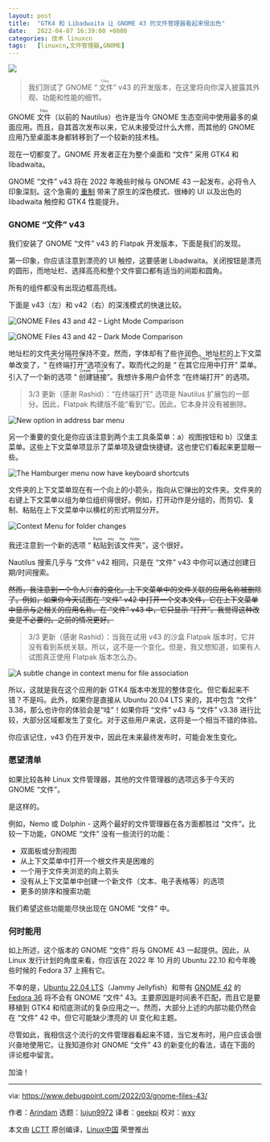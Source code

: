 ```yaml
---
layout: post
title:	"GTK4 和 Libadwaita 让 GNOME 43 的文件管理器看起来很出色"
date:	2022-04-07 16:39:00 +0800 
categories:	技术 linuxcn 
tags:	[linuxcn,文件管理器,GNOME]
---
```



![](/Asserts/Images//attachment/album/202204/07/163919x7t2hbblzmthmjfk.jpg)



> 
> 我们测试了 GNOME “<ruby> 文件 <rt>  Files </rt></ruby>” v43 的开发版本，在这里将向你深入披露其外观、功能和性能的细节。
> 
> 
> 


GNOME <ruby> 文件 <rt>  Files </rt></ruby>（以前的 Nautilus）也许是当今 GNOME 生态空间中使用最多的桌面应用。而且，自其首次发布以来，它从未接受过什么大修，而其他的 GNOME 应用乃至桌面本身都转移到了一个较新的技术栈。


现在一切都变了。GNOME 开发者正在为整个桌面和 “文件” 采用 GTK4 和 libadwaita。


GNOME “文件” v43 将在 2022 年晚些时候与 GNOME 43 一起发布，必将令人印象深刻。这个急需的 [重制](https://gitlab.gnome.org/GNOME/nautilus) 带来了原生的深色模式、很棒的 UI 以及出色的 libadwaita 触控和 GTK4 性能提升。


### GNOME “文件” v43


我们安装了 GNOME “文件” v43 的 Flatpak 开发版本，下面是我们的发现。


第一印象，你应该注意到漂亮的 UI 触控，这要感谢 Libadwaita。关闭按钮是漂亮的圆形，而地址栏、选择高亮和整个文件窗口都有适当的间距和圆角。


所有的组件都没有出现边框高亮线。


下面是 v43（左）和 v42（右）的深浅模式的快速比较。


![GNOME Files 43 and 42 – Light Mode Comparison](/Asserts/Images//attachment/album/202204/07/163939hn1u8fjxomp9dgcg.jpg)


![GNOME Files 43 and 42 – Dark Mode Comparison](/Asserts/Images//attachment/album/202204/07/163939npqa5xdrypd8nq85.jpg)


地址栏的文件夹分隔符保持不变。然而，字体却有了些许润色。地址栏的上下文菜单改变了，“<ruby> 在终端打开 <rt>  Open in Terminal </rt></ruby>”选项没有了。取而代之的是 “<ruby> 在其它应用中打开 <rt>  Open in Other application </rt></ruby>” 菜单。引入了一个新的选项 “<ruby> 创建链接 <rt>  Create Link </rt></ruby>”。我想许多用户会怀念 “在终端打开” 的选项。



> 
> 3/3 更新（感谢 Rashid）：“在终端打开” 选项是 Nautilus 扩展包的一部分。因此，Flatpak 构建版不能“看到”它。因此，它本身并没有被删除。
> 
> 
> 


![New option in address bar menu](/Asserts/Images//attachment/album/202204/07/163939ybkcuzacbscufgwb.jpg)


另一个重要的变化是你应该注意到两个主工具条菜单：a）视图按钮和 b）汉堡主菜单。这些上下文菜单项显示了菜单项及键盘快捷键。这也使它们看起来更显眼一些。


![The Hamburger menu now have keyboard shortcuts](/Asserts/Images//attachment/album/202204/07/163939qrskcnnqfg71rnio.jpg)


文件夹的上下文菜单现在有一个向上的小箭头，指向从它弹出的文件夹。文件夹的右键上下文菜单以组为单位组织得很好。例如，打开动作是分组的，而剪切、复制、粘贴在上下文菜单中以横杠的形式明显分开。


![Context Menu for folder changes](/Asserts/Images//attachment/album/202204/07/163939coplpegg3olw225b.jpg)


我还注意到一个新的选项 “<ruby> 粘贴到该文件夹 <rt>  Paste into the folder </rt></ruby>”，这个很好。


Nautilus 搜索几乎与 “文件” v42 相同，只是在 “文件” v43 中你可以通过创建日期/时间搜索。


~~然而，我注意到一个令人兴奋的变化。上下文菜单中的文件关联的应用名称被删除了。例如，如果你今天试图在 “文件” v42 中打开一个文本文件，它在上下文菜单中显示与之相关的应用名称。在 “文件” v43 中，它只显示 “打开”。我觉得这种改变是不必要的。之前的情况更好。~~



> 
> 3/3 更新（感谢 Rashid）：当我在试用 v43 的沙盒 Flatpak 版本时，它并没有看到系统关联。所以，这不是一个变化。但是，我又想知道，如果有人试图真正使用 Flatpak 版本怎么办。
> 
> 
> 


![A subtle change in context menu for file association](/Asserts/Images//attachment/album/202204/07/163940la6o4i2vrmckux4a.jpg)


所以，这就是我在这个应用的新 GTK4 版本中发现的整体变化。但它看起来不错？不是吗。此外，如果你是直接从 Ubuntu 20.04 LTS 来的，其中包含 “文件” 3.38，那么也许你的体验会是“哇”！如果你将 “文件” v43 与 “文件” v3.38 进行比较，大部分区域都发生了变化。对于这些用户来说，这将是一个相当不错的体验。


你应该记住，v43 仍在开发中，因此在未来最终发布时，可能会发生变化。


### 愿望清单


如果比较各种 Linux 文件管理器，其他的文件管理器的选项远多于今天的 GNOME “文件”。


是这样的。


例如，Nemo 或 Dolphin - 这两个最好的文件管理器在各方面都胜过 “文件”。比较一下功能，GNOME “文件” 没有一些流行的功能：


* 双面板或分割视图
* 从上下文菜单中打开一个根文件夹是困难的
* 一个用于文件夹浏览的向上箭头
* 没有从上下文菜单中创建一个新文件（文本、电子表格等）的选项
* 更多的排序和搜索功能


我们希望这些功能能尽快出现在 GNOME “文件” 中。


### 何时能用


如上所述，这个版本的 GNOME “文件” 将与 GNOME 43 一起提供。因此，从 Linux 发行计划的角度来看，你应该在 2022 年 10 月的 Ubuntu 22.10 和今年晚些时候的 Fedora 37 上拥有它。


不幸的是，[Ubuntu 22.04 LTS](https://www.debugpoint.com/2022/01/ubuntu-22-04-lts/)（Jammy Jellyfish）和带有 [GNOME 42](https://www.debugpoint.com/2021/12/gnome-42/) 的 [Fedora 36](https://www.debugpoint.com/2022/02/fedora-36/) 将不会有 GNOME “文件” 43。主要原因是时间表不匹配，而且它是要移植到 GTK4 和彻底测试的复杂应用之一。然而，大部分上述的内部功能仍然会在 “文件” 42 中。但它可能缺少漂亮的 UI 变化和主题。


尽管如此，我相信这个流行的文件管理器看起来不错，当它发布时，用户应该会很兴奋地使用它。让我知道你对 GNOME “文件” 43 的新变化的看法，请在下面的评论框中留言。


加油！




---


via: <https://www.debugpoint.com/2022/03/gnome-files-43/>


作者：[Arindam](https://www.debugpoint.com/author/admin1/) 选题：[lujun9972](https://github.com/lujun9972) 译者：[geekpi](https://github.com/geekpi) 校对：[wxy](https://github.com/wxy)


本文由 [LCTT](https://github.com/LCTT/TranslateProject) 原创编译，[Linux中国](https://linux.cn/) 荣誉推出
